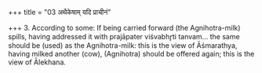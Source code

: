 +++
title = "03 अथैकेषाम् यदि प्राचीनं"

+++
3. According to some: If being carried forward (the Agnihotra-milk) spills, having addressed it with prajāpater viśvabhr̥ti tanvam... the same should be (used) as the Agnihotra-milk: this is the view of Āśmarathya, having milked another (cow), (Agnihotra) should be offered again; this is the view of Ālekhana.
